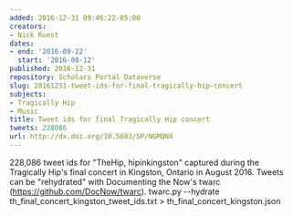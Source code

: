 ```yaml
---
added: 2016-12-31 09:46:22-05:00
creators:
- Nick Ruest
dates:
- end: '2016-09-22'
  start: '2016-08-12'
published: 2016-12-31
repository: Scholars Portal Dataverse
slug: 20161231-tweet-ids-for-final-tragically-hip-concert
subjects:
- Tragically Hip
- Music
title: Tweet ids for final Tragically Hip concert
tweets: 228086
url: http://dx.doi.org/10.5683/SP/NGMQNX
---
```


228,086 tweet ids for "TheHip, hipinkingston" captured during the Tragically Hip's final concert in Kingston, Ontario in August 2016. Tweets can be "rehydrated" with Documenting the Now's twarc (https://github.com/DocNow/twarc). twarc.py --hydrate th_final_concert_kingston_tweet_ids.txt > th_final_concert_kingston.json
